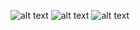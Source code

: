 ![alt text](https://raw.githubusercontent.com/AleixMT/Problemas-Computadores/enunciados_fotos/02/.fotos_enunciado_02/02-1.png)
![alt text](https://raw.githubusercontent.com/AleixMT/Problemas-Computadores/enunciados_fotos/02/.fotos_enunciado_02/02-2.png)
![alt text](https://raw.githubusercontent.com/AleixMT/Problemas-Computadores/enunciados_fotos/02/.fotos_enunciado_02/02-3.png)
